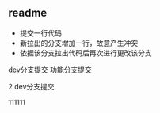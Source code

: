 ## readme

- 提交一行代码
- 新拉出的分支增加一行，故意产生冲突
- 依据该分支拉出代码后再次进行更改该分支


dev分支提交
功能分支提交


2
dev分支提交



111111